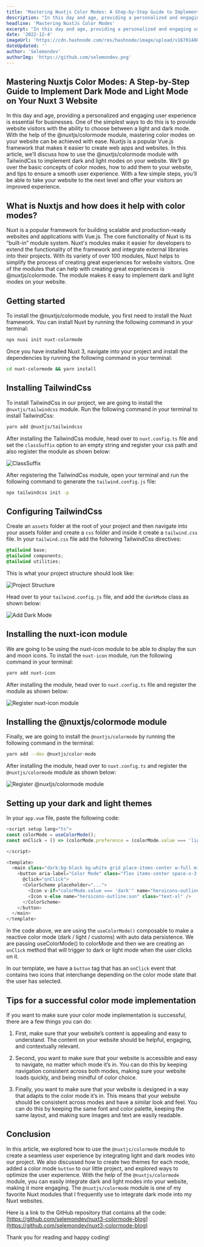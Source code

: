```yaml
---
title: 'Mastering Nuxtjs Color Modes: A Step-by-Step Guide to Implement Dark Mode and Light Mode on Your Nuxt 3 Website'
description: "In this day and age, providing a personalized and engaging user experience is essential for businesses. One of the simplest ways to do this is to provide website visitors with the ability to choose between a light and dark mode. With the help of the @nuxtjs/colormode module, mastering color modes on your website can be achieved with ease. Nuxtjs is a popular Vue.js framework that makes it easier to create web apps and websites. In this article, we’ll discuss how to use the @nuxtjs/colormode module with TailwindCss to implement dark and light modes on your website. We’ll go over the basic concepts of color modes, how to add them to your website, and tips to ensure a smooth user experience. With a few simple steps, you’ll be able to take your website to the next level and offer your visitors an improved experience."
headline: 'Mastering NuxtJs Color Modes'
excerpt: "In this day and age, providing a personalized and engaging user experience is essential for businesses. One of the simplest ways to do this is to provide website visitors with the ability to choose between a light and dark mode. With the help of the @nuxtjs/colormode module, mastering color modes on your website can be achieved with ease. Nuxtjs is a popular Vue.js framework that makes it easier to create web apps and websites. In this article, we’ll discuss how to use the @nuxtjs/colormode module with TailwindCss to implement dark and light modes on your website. We’ll go over the basic concepts of color modes, how to add them to your website, and tips to ensure a smooth user experience. With a few simple steps, you’ll be able to take your website to the next level and offer your visitors an improved experience."
date: '2022-12-4'
imageUrl: 'https://cdn.hashnode.com/res/hashnode/image/upload/v1670148096946/s_RXKmaG0.png?w=1600&h=840&fit=crop&crop=entropy&auto=compress,format&format=webp'
dateUpdated: ''
author: 'Selemondev'
authorImg: 'https://github.com/selemondev.png'
---
```

## Mastering Nuxtjs Color Modes: A Step-by-Step Guide to Implement Dark Mode and Light Mode on Your Nuxt 3 Website

In this day and age, providing a personalized and engaging user experience is essential for businesses. One of the simplest ways to do this is to provide website visitors with the ability to choose between a light and dark mode. With the help of the @nuxtjs/colormode module, mastering color modes on your website can be achieved with ease. Nuxtjs is a popular Vue.js framework that makes it easier to create web apps and websites. In this article, we’ll discuss how to use the @nuxtjs/colormode module with TailwindCss to implement dark and light modes on your website. We’ll go over the basic concepts of color modes, how to add them to your website, and tips to ensure a smooth user experience. With a few simple steps, you’ll be able to take your website to the next level and offer your visitors an improved experience.

## What is Nuxtjs and how does it help with color modes?

Nuxt is a popular framework for building scalable and production-ready websites and applications with Vue.js. The core functionality of Nuxt is its “built-in” module system. Nuxt's modules make it easier for developers to extend the functionality of the framework and integrate external libraries into their projects. With its variety of over 100 modules, Nuxt helps to simplify the process of creating great experiences for website visitors. One of the modules that can help with creating great experiences is @nuxtjs/colormode. The module makes it easy to implement dark and light modes on your website.

## Getting started

To install the @nuxtjs/colormode module, you first need to install the Nuxt framework. You can install Nuxt by running the following command in your terminal:

```bash
npx nuxi init nuxt-colormode
```

Once you have installed Nuxt 3, navigate into your project and install the dependencies by running the following command in your terminal:

```bash
cd nuxt-colormode && yarn install
```

## Installing TailwindCss

To install TailwindCss in our project, we are going to install the `@nuxtjs/tailwindcss` module. Run the following command in your terminal to install TailwindCss:

```bash
yarn add @nuxtjs/tailwindcss
```

After installing the TailwindCss module, head over to `nuxt.config.ts` file and set the `classSuffix` option to an empty string and register your css path and also register the module as shown below:

![ClassSuffix](https://cdn.hashnode.com/res/hashnode/image/upload/v1670180031093/W1RfzIzGW.png)

After registering the TailwindCss module, open your terminal and run the following command to generate the `tailwind.config.js` file:

```bash
npx tailwindcss init -p
```

## Configuring TailwindCss

Create an `assets` folder at the root of your project and then navigate into your assets folder and create a `css` folder and inside it create a `tailwind.css` file. In your `tailwind.css` file add the following TailwindCss directives:

```css
@tailwind base;
@tailwind components;
@tailwind utilities;
```

This is what your project structure should look like:

![Project Structure](https://cdn.hashnode.com/res/hashnode/image/upload/v1670180548613/WiXrYWLSw.png)

Head over to your `tailwind.config.js` file, and add the `darkMode` class as shown below:

![Add Dark Mode](https://cdn.hashnode.com/res/hashnode/image/upload/v1670180288343/From_RVVN.png)

## Installing the nuxt-icon module

We are going to be using the nuxt-icon module to be able to display the sun and moon icons. To install the `nuxt-icon` module, run the following command in your terminal:

```bash
yarn add nuxt-icon
```

After installing the module, head over to `nuxt.config.ts` file and register the module as shown below:

![Register nuxt-icon module](https://cdn.hashnode.com/res/hashnode/image/upload/v1670181920908/uEpdp3qpN.png)

## Installing the @nuxtjs/colormode module

Finally, we are going to install the `@nuxtjs/colormode` by running the following command in the terminal:

```bash
yarn add --dev @nuxtjs/color-mode
```

After installing the module, head over to `nuxt.config.ts` and register the `@nuxtjs/colormode` module as shown below:

![Register @nuxtjs/colormode module](https://cdn.hashnode.com/res/hashnode/image/upload/v1670182025983/DmRP8gxuh.png)

## Setting up your dark and light themes

In your `app.vue` file, paste the following code:

```javascript
<script setup lang="ts">
const colorMode = useColorMode();
const onClick = () => (colorMode.preference = (colorMode.value === 'light' ? 'dark' : 'light'))

</script>

<template>
  <main class="dark:bg-black bg-white grid place-items-center w-full min-h-screen">
    <button aria-label="Color Mode" class="flex items-center space-x-3 py-2 px-4 bg-gray-200 rounded-md"
      @click="onClick">
      <ColorScheme placeholder="...">
        <Icon v-if="colorMode.value === 'dark'" name="heroicons-outline:moon" class="text-xl" />
        <Icon v-else name="heroicons-outline:sun" class="text-xl" />
      </ColorScheme>
    </button>
  </main>
</template>
```

In the code above, we are using the `useColorMode()` composable to make a reactive color mode (dark / light / customs) with auto data persistence. We are passing useColorMode() to colorMode and then we are creating an `onClick` method that will trigger to dark or light mode when the user clicks on it.

In our template, we have a `button` tag that has an `onClick` event that contains two icons that interchange depending on the color mode state that the user has selected.

## Tips for a successful color mode implementation

If you want to make sure your color mode implementation is successful, there are a few things you can do:

1.  First, make sure that your website’s content is appealing and easy to understand. The content on your website should be helpful, engaging, and contextually relevant.
    
2.  Second, you want to make sure that your website is accessible and easy to navigate, no matter which mode it’s in. You can do this by keeping navigation consistent across both modes, making sure your website loads quickly, and being mindful of color choice.
    
3.  Finally, you want to make sure that your website is designed in a way that adapts to the color mode it’s in. This means that your website should be consistent across modes and have a similar look and feel. You can do this by keeping the same font and color palette, keeping the same layout, and making sure images and text are easily readable.
    

## Conclusion

In this article, we explored how to use the `@nuxtjs/colormode` module to create a seamless user experience by integrating light and dark modes into our project. We also discussed how to create two themes for each mode, added a color mode `button` to our little project, and explored ways to optimize the user experience. With the help of the `@nuxtjs/colormode` module, you can easily integrate dark and light modes into your website, making it more engaging. The `@nuxtjs/colormode` module is one of my favorite Nuxt modules that I frequently use to integrate dark mode into my Nuxt websites.

Here is a link to the GitHub repository that contains all the code: [https://github.com/selemondev/nuxt3-colormode-blog](https://github.com/selemondev/nuxt3-colormode-blog)

Thank you for reading and happy coding!